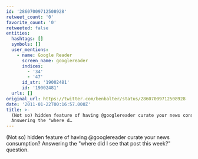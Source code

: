 ```yaml
---
id: '28607009712508928'
retweet_count: '0'
favorite_count: '0'
retweeted: false
entities:
  hashtags: []
  symbols: []
  user_mentions:
    - name: Google Reader
      screen_name: googlereader
      indices:
        - '34'
        - '47'
      id_str: '19002481'
      id: '19002481'
  urls: []
original_url: https://twitter.com/benbalter/status/28607009712508928
date: '2011-01-22T00:16:57.000Z'
title: >-
  (Not so) hidden feature of having @googlereader curate your news consumption?
  Answering the "where d…
---
```


(Not so) hidden feature of having @googlereader curate your news consumption? Answering the "where did I see that post this week?" question.